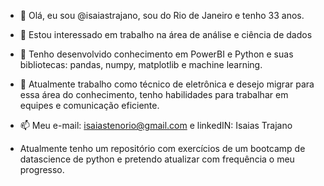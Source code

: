 - 👋 Olá, eu sou @isaiastrajano, sou do Rio de Janeiro e tenho 33 anos.
- 👀 Estou interessado em trabalho na área de análise e ciência de dados
- 🌱 Tenho desenvolvido conhecimento em PowerBI e Python e suas bibliotecas: pandas, numpy, matplotlib e machine learning.
- 💞️ Atualmente trabalho como técnico de eletrônica e desejo migrar para essa área do conhecimento, tenho habilidades para trabalhar em equipes e comunicação eficiente.
- 📫 Meu e-mail: isaiastenorio@gmail.com e linkedIN: Isaias Trajano

- Atualmente tenho um repositório com exercícios de um bootcamp de datascience de python e pretendo atualizar com frequência o meu progresso.
